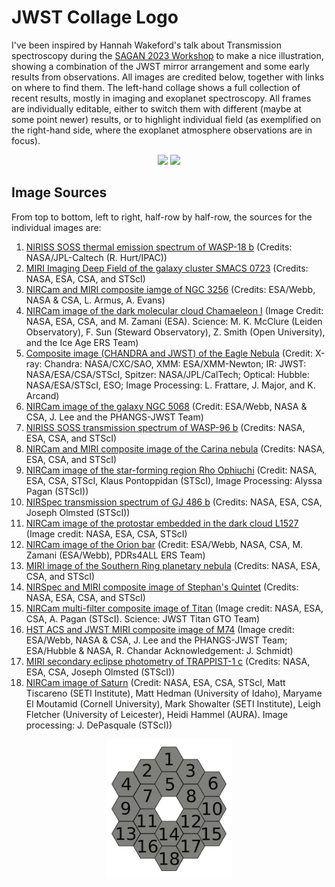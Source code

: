 # JWST Collage Logo
I've been inspired by Hannah Wakeford's talk about Transmission 
spectroscopy during the
[SAGAN 2023 Workshop](https://nexsci.caltech.edu/workshop/2023/agenda.shtml) to
make a nice illustration, showing a combination of the JWST mirror 
arrangement and some early results from observations. All images are 
credited below, together with links on where to find them. The left-hand 
collage shows a full collection of recent results, mostly in imaging and 
exoplanet spectroscopy. All frames are individually editable, either to 
switch them with different (maybe at some point newer) results, or to 
highlight individual field (as exemplified on the right-hand side, where 
the exoplanet atmosphere observations are in focus).

<p align="center">
    <img src="jwst-mirror-collage_full.png" width="49%">
    <img src="jwst-mirror-collage_focus.png" width="49%">
</p>

## Image Sources
From top to bottom, left to right, half-row by half-row, the sources for 
the individual images are:
1. [NIRISS SOSS thermal emission spectrum of WASP-18 b](https://www.flickr.com/photos/nasawebbtelescope/52940667705/in/album-72177720305127361/) 
   (Credits: NASA/JPL-Caltech (R. Hurt/IPAC))
2. [MIRI Imaging Deep Field of the galaxy cluster SMACS 0723](https://www.flickr.com/photos/nasawebbtelescope/52210366419/in/album-72177720300469752/) 
   (Credits: NASA, ESA, CSA, and STScI)
3. [NIRCam and MIRI composite iamge of NGC 3256](https://www.flickr.com/photos/nasawebbtelescope/53019007937/in/album-72177720305127361/) 
   (Credits: ESA/Webb, NASA & CSA, L. Armus, A. Evans)
4. [NIRCam image of the dark molecular cloud Chamaeleon I](https://www.flickr.com/photos/nasawebbtelescope/52638633506/in/album-72177720305127361/) 
   (Image Credit: NASA, ESA, CSA, and M. Zamani (ESA). Science: M. K. 
   McClure (Leiden Observatory), F. Sun (Steward Observatory), Z. Smith 
   (Open University), and the Ice Age ERS Team)
5. [Composite image (CHANDRA and JWST) of the Eagle Nebula](https://www.flickr.com/photos/nasawebbtelescope/52920269941/in/album-72177720305127361/) 
   (Credit: X-ray: Chandra: NASA/CXC/SAO, XMM: ESA/XMM-Newton; IR: JWST: 
   NASA/ESA/CSA/STScI, Spitzer: NASA/JPL/CalTech; Optical: Hubble: 
   NASA/ESA/STScI, ESO; Image Processing: L. Frattare, J. Major, and K. Arcand)
6. [NIRCam image of the galaxy NGC 5068](https://www.flickr.com/photos/nasawebbtelescope/52945749968/in/album-72177720305127361/) 
   (Credit: ESA/Webb, NASA & CSA, J. Lee and the PHANGS-JWST Team) 
7. [NIRISS SOSS transmission spectrum of WASP-96 b](https://www.flickr.com/photos/nasawebbtelescope/52211811679/in/album-72177720300469752/) 
   (Credits: NASA, ESA, CSA, and STScI)
8. [NIRCam and MIRI composite image of the Carina nebula](https://www.flickr.com/photos/nasawebbtelescope/52259221868/in/album-72177720300469752/) 
   (Credits: NASA, ESA, CSA, and STScI)
9. [NIRCam image of the star-forming region Rho Ophiuchi](https://www.flickr.com/photos/nasawebbtelescope/53040527259/in/album-72177720305127361/) 
   (Credit: NASA, ESA, CSA, STScI, Klaus Pontoppidan (STScI), Image 
   Processing: Alyssa Pagan (STScI))
10. [NIRSpec transmission spectrum of GJ 486 b](https://www.flickr.com/photos/nasawebbtelescope/52862002049/in/album-72177720305127361/) 
    (Credits: NASA, ESA, CSA, Joseph Olmsted (STScI))
11. [NIRCam image of the protostar embedded in the dark cloud L1527](https://www.flickr.com/photos/nasawebbtelescope/52504158265/in/album-72177720301006030/) 
    (Image credit: NASA, ESA, CSA, STScI) 
12. [NIRCam image of the Orion bar](https://www.flickr.com/photos/nasawebbtelescope/53003114489/in/album-72177720305127361/) 
    (Credit: ESA/Webb, NASA, CSA, M. Zamani (ESA/Webb), PDRs4ALL ERS Team) 
13. [MIRI image of the Southern Ring planetary nebula](https://www.flickr.com/photos/nasawebbtelescope/52211582643/in/album-72177720300469752/) 
    (Credits: NASA, ESA, CSA, and STScI) 
14. [NIRSpec and MIRI composite image of Stephan's Quintet](https://www.flickr.com/photos/nasawebbtelescope/52210580092/in/album-72177720300469752/) 
    (Credits: NASA, ESA, CSA, and STScI) 
15. [NIRCam multi-filter composite image of Titan](https://www.flickr.com/photos/nasawebbtelescope/52536469908/in/album-72177720301006030/) 
    (Image credit: NASA, ESA, CSA, A. Pagan (STScI). Science: JWST Titan 
    GTO Team) 
16. [HST ACS and JWST MIRI composite image of M74](https://www.flickr.com/photos/nasawebbtelescope/52324839010/in/album-72177720301006030/) 
    (Image credit: ESA/Webb, NASA & CSA, J. Lee and the PHANGS-JWST Team; 
    ESA/Hubble & NASA, R. Chandar Acknowledgement: J. Schmidt)
17. [MIRI secondary eclipse photometry of TRAPPIST-1 c](https://www.flickr.com/photos/nasawebbtelescope/52988301957/in/album-72177720305127361/) 
    (Credits: NASA, ESA, CSA, Joseph Olmsted (STScI))
18. [NIRCam image of Saturn](https://www.flickr.com/photos/nasawebbtelescope/53013132440/in/album-72177720305127361/) 
    (Credit: NASA, ESA, CSA, STScI, Matt Tiscareno (SETI Institute), Matt 
    Hedman (University of Idaho), Maryame El Moutamid (Cornell University), 
    Mark Showalter (SETI Institute), Leigh Fletcher (University of 
    Leicester), Heidi Hammel (AURA). Image processing: J. DePasquale (STScI))

<p align="center">
<img src="jwst-mirror-numbered.png" width="40%">
</p>
